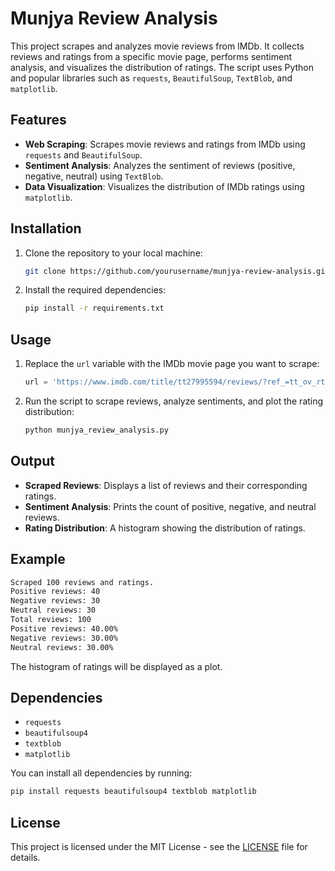 
# Munjya Review Analysis

This project scrapes and analyzes movie reviews from IMDb. It collects reviews and ratings from a specific movie page, performs sentiment analysis, and visualizes the distribution of ratings. The script uses Python and popular libraries such as `requests`, `BeautifulSoup`, `TextBlob`, and `matplotlib`.

## Features

- **Web Scraping**: Scrapes movie reviews and ratings from IMDb using `requests` and `BeautifulSoup`.
- **Sentiment Analysis**: Analyzes the sentiment of reviews (positive, negative, neutral) using `TextBlob`.
- **Data Visualization**: Visualizes the distribution of IMDb ratings using `matplotlib`.

## Installation

1. Clone the repository to your local machine:
   ```bash
   git clone https://github.com/yourusername/munjya-review-analysis.git
   ```

2. Install the required dependencies:
   ```bash
   pip install -r requirements.txt
   ```

## Usage

1. Replace the `url` variable with the IMDb movie page you want to scrape:
   ```python
   url = 'https://www.imdb.com/title/tt27995594/reviews/?ref_=tt_ov_rt'
   ```

2. Run the script to scrape reviews, analyze sentiments, and plot the rating distribution:
   ```bash
   python munjya_review_analysis.py
   ```

## Output

- **Scraped Reviews**: Displays a list of reviews and their corresponding ratings.
- **Sentiment Analysis**: Prints the count of positive, negative, and neutral reviews.
- **Rating Distribution**: A histogram showing the distribution of ratings.

## Example

```bash
Scraped 100 reviews and ratings.
Positive reviews: 40
Negative reviews: 30
Neutral reviews: 30
Total reviews: 100
Positive reviews: 40.00%
Negative reviews: 30.00%
Neutral reviews: 30.00%
```

The histogram of ratings will be displayed as a plot.

## Dependencies

- `requests`
- `beautifulsoup4`
- `textblob`
- `matplotlib`

You can install all dependencies by running:
```bash
pip install requests beautifulsoup4 textblob matplotlib
```

## License

This project is licensed under the MIT License - see the [LICENSE](LICENSE) file for details.
